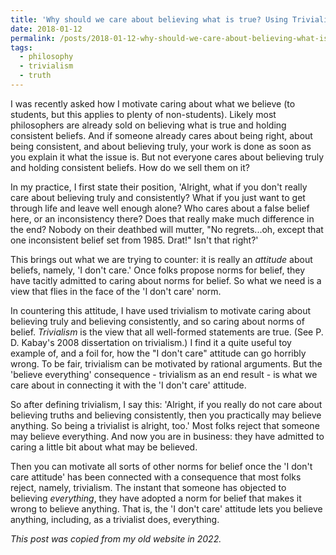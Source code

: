 ```yaml
---
title: 'Why should we care about believing what is true? Using Trivialism to Answer'
date: 2018-01-12
permalink: /posts/2018-01-12-why-should-we-care-about-believing-what-is-true
tags:
  - philosophy
  - trivialism
  - truth
---
```


I was recently asked how I motivate caring about what we believe (to students, but this applies to plenty of non-students). Likely most philosophers are already sold on believing what is true and holding consistent beliefs. And if someone already cares about being right, about being consistent, and about believing truly, your work is done as soon as you explain it what the issue is. But not everyone cares about believing truly and holding consistent beliefs. How do we sell them on it?

In my practice, I first state their position, 'Alright, what if you don't really care about believing truly and consistently? What if you just want to get through life and leave well enough alone? Who cares about a false belief here, or an inconsistency there? Does that really make much difference in the end? Nobody on their deathbed will mutter, "No regrets...oh, except that one inconsistent belief set from 1985. Drat!" Isn't that right?'

This brings out what we are trying to counter: it is really an *attitude* about beliefs, namely, 'I don't care.' Once folks propose norms for belief, they have tacitly admitted to caring about norms for belief. So what we need is a view that flies in the face of the 'I don't care' norm.

In countering this attitude, I have used trivialism to motivate caring about believing truly and believing consistently, and so caring about norms of belief. *Trivialism* is the view that all well-formed statements are true. (See P. D. Kabay's 2008 dissertation on trivialism.) I find it a quite useful toy example of, and a foil for, how the "I don't care" attitude can go horribly wrong. To be fair, trivialism can be motivated by rational arguments. But the 'believe everything' consequence - trivialism as an end result - is what we care about in connecting it with the 'I don't care' attitude.

So after defining trivialism, I say this: 'Alright, if you really do not care about believing truths and believing consistently, then you practically may believe anything. So being a trivialist is alright, too.' Most folks reject that someone may believe everything. And now you are in business: they have admitted to caring a little bit about what may be believed.

Then you can motivate all sorts of other norms for belief once the 'I don't care attitude' has been connected with a consequence that most folks reject, namely, trivialism. The instant that someone has objected to believing *everything*, they have adopted a norm for belief that makes it wrong to believe anything. That is, the 'I don't care' attitude lets you believe anything, including, as a trivialist does, everything.

*This post was copied from my old website in 2022.*
